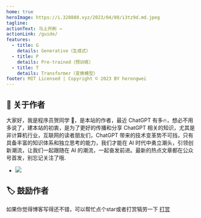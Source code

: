 ```yaml
---
home: true
heroImage: https://i.328888.xyz/2023/04/08/i3tz9d.md.jpeg
tagline:
actionText: 马上开刷 →
actionLink: /guide/
features:
  - title: G
    details: Generative（生成式）
  - title: P
    details: Pre-trained（预训练）
  - title: T
    details: Transformer（变换模型）
footer: MIT Licensed | Copyright © 2023 BY herongwei
---
```


## 💭 关于作者
大家好，我是程序员贺同学 🤗，是本站的作者，最近 ChatGPT 有多🔥，想必不用多说了，建本站的初衷，是为了更好的传播和分享 ChatGPT 相关的知识，尤其是非计算机行业，互联网的读者朋友们，ChatGPT 带来的技术变革势不可挡，只有具备丰富的知识体系和独立思考的能力，我们才能在 AI 时代中勇立潮头，引领创新潮流，让我们一起跟随在 AI 的潮流，一起奋发前进。最新的热点文章都在公众号首发，别忘记关注了哦.

- ![](https://i.328888.xyz/2023/04/08/iRmK1A.md.png)

## 🏷 鼓励作者
如果你觉得博客写得还不错，可以帮忙点个star或者打赏犒劳一下 [打赏](https://i.328888.xyz/2023/04/08/iR7Orp.md.png)
